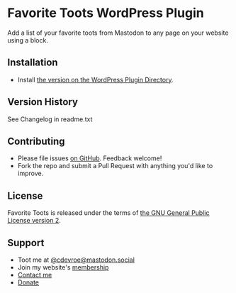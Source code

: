 # Favorite Toots WordPress Plugin

Add a list of your favorite toots from Mastodon to any page on your website using a block.

## Installation

- Install [the version on the WordPress Plugin Directory](https://wordpress.org/plugins/favorite-toots/).

## Version History

See Changelog in readme.txt

## Contributing

- Please file issues [on GitHub](https://github.com/cdevroe/favorite-toots/issues). Feedback welcome!
- Fork the repo and submit a Pull Request with anything you'd like to improve.

## License

Favorite Toots is released under the terms of [the GNU General Public License version 2](https://www.gnu.org/licenses/old-licenses/lgpl-2.0.html).

## Support

- Toot me at [@cdevroe@mastodon.social](https://mastodon.social/@cdevroe)
- Join my website's [membership](https://cdevroe.com/join)
- [Contact me](https://cdevroe.com/about)
- [Donate](https://cdevroe.com/donate)